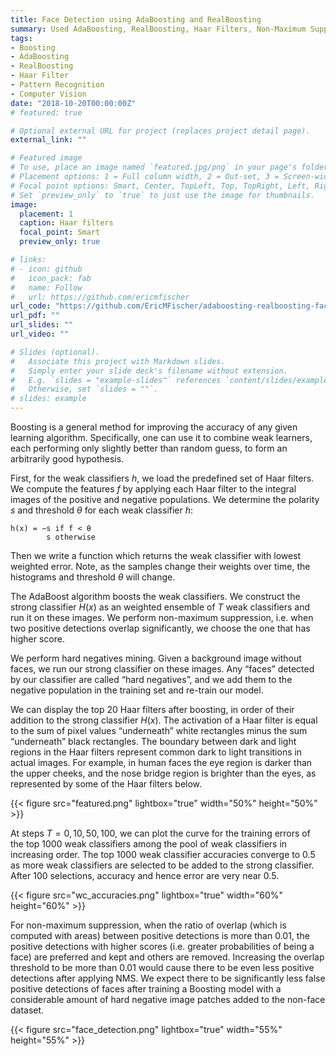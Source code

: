 ```yaml
---
title: Face Detection using AdaBoosting and RealBoosting
summary: Used AdaBoosting, RealBoosting, Haar Filters, Non-Maximum Suppression, and hard negative mining for the task of face detection
tags:
- Boosting
- AdaBoosting
- RealBoosting
- Haar Filter
- Pattern Recognition
- Computer Vision
date: "2018-10-20T00:00:00Z"
# featured: true

# Optional external URL for project (replaces project detail page).
external_link: ""

# Featured image
# To use, place an image named `featured.jpg/png` in your page's folder.
# Placement options: 1 = Full column width, 2 = Out-set, 3 = Screen-width
# Focal point options: Smart, Center, TopLeft, Top, TopRight, Left, Right, BottomLeft, Bottom, BottomRight
# Set `preview_only` to `true` to just use the image for thumbnails.
image:
  placement: 1
  caption: Haar filters
  focal_point: Smart
  preview_only: true

# links:
# - icon: github
#   icon_pack: fab
#   name: Follow
#   url: https://github.com/ericmfischer
url_code: "https://github.com/EricMFischer/adaboosting-realboosting-face-recog"
url_pdf: ""
url_slides: ""
url_video: ""

# Slides (optional).
#   Associate this project with Markdown slides.
#   Simply enter your slide deck's filename without extension.
#   E.g. `slides = "example-slides"` references `content/slides/example-slides.md`.
#   Otherwise, set `slides = ""`.
# slides: example
---
```


Boosting is a general method for improving the accuracy of any given learning algorithm. Specifically, one can use it to combine weak learners, each performing only slightly better than random guess, to form an arbitrarily good hypothesis.

First, for the weak classifiers $h$, we load the predefined set of Haar filters. We compute the features $f$ by applying each Haar filter to the integral images of the positive and negative populations. We determine the polarity $s$ and threshold $θ$ for each weak classifier $h$:

    h(x) = −s if f < θ
            s otherwise

Then we write a function which returns the weak classifier with lowest weighted error. Note, as the samples change their weights over time, the histograms and threshold $θ$ will change.

The AdaBoost algorithm boosts the weak classifiers. We construct the strong classifier $H(x)$ as an weighted ensemble of $T$ weak classifiers and run it on these images. We perform non-maximum suppression, i.e. when two positive detections overlap significantly, we choose the one that has higher score.

We perform hard negatives mining. Given a background image without faces, we run our strong classifier on these images. Any “faces” detected by our classifier are called “hard negatives”, and we add them to the negative population in the training set and re-train our model.

We can display the top 20 Haar filters after boosting, in order of their addition to the strong classifier $H(x)$. The activation of a Haar filter is equal to the sum of pixel values “underneath” white rectangles minus the sum “underneath” black rectangles. The boundary between dark and light regions in the Haar filters represent common dark to light transitions in actual images. For example, in human faces the eye region is darker than the upper cheeks, and the nose bridge region is brighter than the eyes, as represented by some of the Haar filters below.

{{< figure src="featured.png" lightbox="true" width="50%" height="50%" >}}

At steps $T = 0, 10, 50, 100$, we can plot the curve for the training errors of the top $1000$ weak classifiers among the pool of weak classifiers in increasing order. The top $1000$ weak classifier accuracies converge to $0.5$ as more weak classifiers are selected to be added to the strong classifier. After $100$ selections, accuracy and hence error are very near $0.5$.

{{< figure src="wc_accuracies.png" lightbox="true" width="60%" height="60%" >}}

For non-maximum suppression, when the ratio of overlap (which is computed with areas) between positive detections is more than $0.01$, the positive detections with higher scores (i.e. greater probabilities of being a face) are preferred and kept and others are removed. Increasing the overlap threshold to be more than $0.01$ would cause there to be even less positive detections after applying NMS. We expect there to be significantly less false positive detections of faces after training a Boosting model with a considerable amount of hard negative image patches added to the non-face dataset.

{{< figure src="face_detection.png" lightbox="true" width="55%" height="55%" >}}


